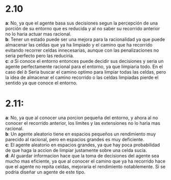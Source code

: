 # 2.10

__a__: No, ya que el agente basa sus decisiones segun la percepción de una porción de su entorno que es reducida y al no saber su recorrido anterior no lo haria actuar mas racional.  
__b__: Tener un estado puede ser una mejora para la racionalidad ya que puede almacenar las celdas que ya ha limpiado y el camino que ha recorrido evitando recorrer celdas innecesarias, aunque con las penalizaciones no seria perfecto pero las reduciria.  
__c__: _a_ Si conoce el entorno entonces puede decidir sus decisiones y seria un agente perfectamente racional para el entorno, ya que limpiaria todo. En el caso del _b_ Seria buscar el camino optimo para limpiar todas las celdas, pero la idea de almacenar el camino recorrido o las celdas limpiadas pierde el sentido ya que conoce el entorno.  
# 2.11:
__a__: No, ya que al conocer una porcion pequeña del entorno, y ahora al no conocer el recorrido anterior, los limites y las extensiones no lo haria mas racional.  
__b__: Un agente aleatorio tiene en espacios pequeños un rendimiento muy parecido al racional, pero en espacios grandes es muy deficiente.  
__c__: El agente aleatorio en espacios grandes, ya que hay poca probabilidad de que haga la accion de limpiar justamente sobre una celda sucia.  
__d__: Al guardar informacion hace que la toma de decisiones del agente sea mucho mas eficiente, ya que al conocer el camino que ya ha recorrido hace que el agente no repita celdas, mejoraria el rendimiento notablemente. Si se podria diseñar un agente de este tipo.  